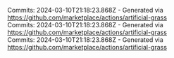 Commits: 2024-03-10T21:18:23.868Z - Generated via https://github.com/marketplace/actions/artificial-grass
<br>
Commits: 2024-03-10T21:18:23.868Z - Generated via https://github.com/marketplace/actions/artificial-grass
<br>
Commits: 2024-03-10T21:18:23.868Z - Generated via https://github.com/marketplace/actions/artificial-grass
<br>
